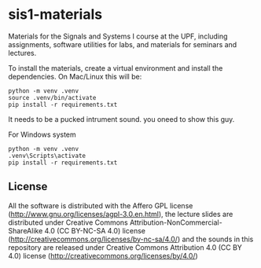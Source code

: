 # sis1-materials
Materials for the Signals and Systems I course at the UPF, including assignments, software utilities for labs, and materials for seminars and lectures.

To install the materials, create a virtual environment and install the dependencies.
On Mac/Linux this will be:

    python -m venv .venv
    source .venv/bin/activate
    pip install -r requirements.txt

It needs to be a pucked intrument sound.
you oneed to show this guy.

For Windows system

    python -m venv .venv
    .venv\Scripts\activate
    pip install -r requirements.txt

License
-------
All the software is distributed with the Affero GPL license (http://www.gnu.org/licenses/agpl-3.0.en.html), the lecture slides are distributed under Creative Commons Attribution-NonCommercial-ShareAlike 4.0 (CC BY-NC-SA 4.0) license (http://creativecommons.org/licenses/by-nc-sa/4.0/) and the sounds in this repository are released under Creative Commons Attribution 4.0 (CC BY 4.0) license (http://creativecommons.org/licenses/by/4.0/)